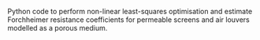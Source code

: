Python code to perform non-linear least-squares optimisation and estimate Forchheimer resistance coefficients for permeable screens and air louvers modelled as a porous medium.
